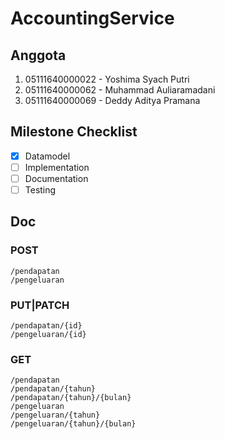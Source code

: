 # AccountingService

## Anggota

1. 05111640000022 - Yoshima Syach Putri
2. 05111640000062 - Muhammad Auliaramadani
3. 05111640000069 - Deddy Aditya Pramana

## Milestone Checklist

- [x] Datamodel
- [ ] Implementation
- [ ] Documentation
- [ ] Testing

## Doc

### POST
```
/pendapatan
/pengeluaran
```
### PUT|PATCH
```
/pendapatan/{id}
/pengeluaran/{id}
```
### GET
```
/pendapatan
/pendapatan/{tahun}
/pendapatan/{tahun}/{bulan}
/pengeluaran
/pengeluaran/{tahun}
/pengeluaran/{tahun}/{bulan}
```
